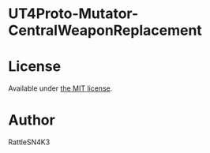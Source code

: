UT4Proto-Mutator-CentralWeaponReplacement 
==========================

# License
Available under [the MIT license](http://opensource.org/licenses/mit-license.php).

# Author
RattleSN4K3

